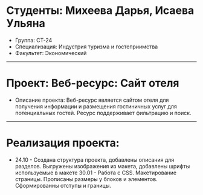 # Студенты: Михеева Дарья, Исаева Ульяна
- Группа: СТ-24
- Специализация: Индустрия туризма и гостеприимства
- Факультет: Экономический
---
# Проект: Веб-ресурс: Сайт отеля 
- Описание проекта: Веб-ресурс является сайтом отеля для получения информации и размещения гостиничных услуг для потенциальных гостей. Ресурс поддерживает фильтрацию и поиск. 
---
# Реализация проекта:
- 24.10 - Создана структура проекта, добавлены описания для разделов. Выгружены изображения из макета, добавлены шрифты используемые в макете
30.01 - Работа с CSS. Макетирование страницы. Прописаны размеры у блоков и элементов. Сформированны отступы и границы.